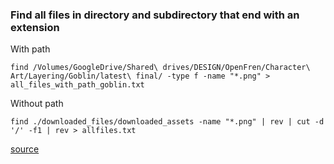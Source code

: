 ### Find all files in directory and subdirectory that end with an extension

With path
```
find /Volumes/GoogleDrive/Shared\ drives/DESIGN/OpenFren/Character\ Art/Layering/Goblin/latest\ final/ -type f -name "*.png" > all_files_with_path_goblin.txt
```

Without path
```
find ./downloaded_files/downloaded_assets -name "*.png" | rev | cut -d '/' -f1 | rev > allfiles.txt
```

[source](https://stackoverflow.com/questions/8518750/to-show-only-file-name-without-the-entire-directory-path)